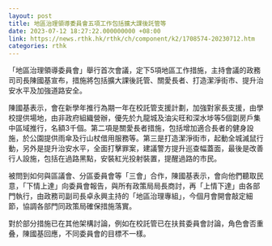 ```yaml
---
layout: post
title: 地區治理領導委員會五項工作包括擴大課後託管等
date: 2023-07-12 18:27:22.000000000 +08:00
link: https://news.rthk.hk/rthk/ch/component/k2/1708574-20230712.htm
categories: rthk
---
```


「地區治理領導委員會」舉行首次會議，定下5項地區工作措施，主持會議的政務司司長陳國基宣布，措施將包括擴大課後託管、關愛長者、打造潔淨街巿、提升治安水平及加強道路安全。

陳國基表示，會在新學年推行為期一年在校託管支援計劃，加強對家長支援，由學校提供場地，由非政府組織營辦，優先於九龍城及油尖旺和深水埗等5個劏房戶集中區域推行，名額3千個。第二項是關愛長者措施，包括增加適合長者的健身設施，於公園提供雨傘及行山杖借用服務等。第三是打造潔淨街巿，起動全城滅鼠行動，另外是提升治安水平，全面打擊罪案，建議警方提升巡查幅蓋面，最後是改善行人設施，包括在過路黑點，安裝紅光投射裝置，提醒過路的巿民。

被問到如何與區議會、分區委員會等「三會」合作，陳國基表示，會向他們聽取民意，「下情上達」向委員會報告，與所有政策局局長商討，再「上情下達」由各部門執行，由政務司副司長卓永興主持的「地區治理專組」，今個月會開會敲定細節，協調各部門同政策局確保措施落實。

對於部分措施已在其他架構討論，例如在校託管已在扶貧委員會討論，角色會否重叠，陳國基回應，不同委員會的目標不一樣。

